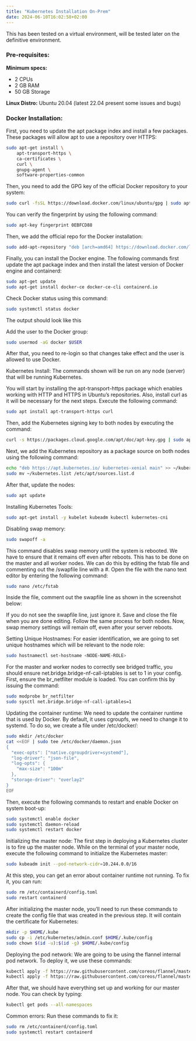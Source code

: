 ```yaml
---
title: "Kubernetes Installation On-Prem"
date: 2024-06-10T16:02:58+02:00
---
```

This has been tested on a virtual environment, will be tested later on the definitive environment.

### Pre-requisites:

**Minimum specs:** 
- 2 CPUs
- 2 GB RAM
- 50 GB Storage

**Linux Distro:** Ubuntu 20.04 (latest 22.04 present some issues and bugs)

### Docker Installation:

First, you need to update the apt package index and install a few packages. These packages will allow apt to use a repository over HTTPS:
```sh
sudo apt-get install \
    apt-transport-https \
    ca-certificates \
    curl \
    gnupg-agent \
    software-properties-common
```
Then, you need to add the GPG key of the official Docker repository to your system:

```sh
sudo curl -fsSL https://download.docker.com/linux/ubuntu/gpg | sudo apt-key add -
```
You can verify the fingerprint by using the following command:

```sh
sudo apt-key fingerprint 0EBFCD88
```


Then, we add the official repo for the Docker installation:

```sh
sudo add-apt-repository "deb [arch=amd64] https://download.docker.com/linux/ubuntu $(lsb_release -cs) stable"
```
Finally, you can install the Docker engine. The following commands first update the apt package index and then install the latest version of Docker engine and containerd:

```sh
sudo apt-get update
sudo apt-get install docker-ce docker-ce-cli containerd.io
```
Check Docker status using this command:

```sh
sudo systemctl status docker
```
The output should look like this

Add the user to the Docker group:

```sh
sudo usermod -aG docker $USER
```
After that, you need to re-login so that changes take effect and the user is allowed to use Docker.

Kubernetes Install:
The commands shown will be run on any node (server) that will be running Kubernetes.

You will start by installing the apt-transport-https package which enables working with HTTP and HTTPS in Ubuntu’s repositories. Also, install curl as it will be necessary for the next steps. Execute the following command:

```sh
sudo apt install apt-transport-https curl
```
Then, add the Kubernetes signing key to both nodes by executing the command:

```sh
curl -s https://packages.cloud.google.com/apt/doc/apt-key.gpg | sudo apt-key add -
```
Next, we add the Kubernetes repository as a package source on both nodes using the following command:

```sh
echo "deb https://apt.kubernetes.io/ kubernetes-xenial main" >> ~/kubernetes.list
sudo mv ~/kubernetes.list /etc/apt/sources.list.d
```
After that, update the nodes:

```sh
sudo apt update
```
Installing Kubernetes Tools:

```sh
sudo apt-get install -y kubelet kubeadm kubectl kubernetes-cni
```
Disabling swap memory:

```sh
sudo swapoff -a
```
This command disables swap memory until the system is rebooted. We have to ensure that it remains off even after reboots. This has to be done on the master and all worker nodes. We can do this by editing the fstab file and commenting out the /swapfile line with a #. Open the file with the nano text editor by entering the following command:

```sh
sudo nano /etc/fstab
```
Inside the file, comment out the swapfile line as shown in the screenshot below:

If you do not see the swapfile line, just ignore it. Save and close the file when you are done editing. Follow the same process for both nodes. Now, swap memory settings will remain off, even after your server reboots.

Setting Unique Hostnames:
For easier identification, we are going to set unique hostnames which will be relevant to the node role:

```sh
sudo hostnamectl set-hostname <NODE-NAME-ROLE>
```
For the master and worker nodes to correctly see bridged traffic, you should ensure net.bridge.bridge-nf-call-iptables is set to 1 in your config. First, ensure the br_netfilter module is loaded. You can confirm this by issuing the command:

```sh
sudo modprobe br_netfilter
sudo sysctl net.bridge.bridge-nf-call-iptables=1
```
Updating the container runtime:
We need to update the container runtime that is used by Docker. By default, it uses cgroupfs, we need to change it to systemd. To do so, we create a file under /etc/docker/:

```sh
sudo mkdir /etc/docker
cat <<EOF | sudo tee /etc/docker/daemon.json
{ 
  "exec-opts": ["native.cgroupdriver=systemd"],
  "log-driver": "json-file",
  "log-opts": { 
    "max-size": "100m" 
  },
  "storage-driver": "overlay2"
}
EOF
```
Then, execute the following commands to restart and enable Docker on system boot-up:

```sh
sudo systemctl enable docker
sudo systemctl daemon-reload
sudo systemctl restart docker
```
Initializing the master node:
The first step in deploying a Kubernetes cluster is to fire up the master node. While on the terminal of your master node, execute the following command to initialize the Kubernetes master:

```sh
sudo kubeadm init --pod-network-cidr=10.244.0.0/16
```
At this step, you can get an error about container runtime not running. To fix it, you can run:

```sh
sudo rm /etc/containerd/config.toml
sudo restart containerd
```
After initializing the master node, you’ll need to run these commands to create the config file that was created in the previous step. It will contain the certificate for Kubernetes:

```sh
mkdir -p $HOME/.kube
sudo cp -i /etc/kubernetes/admin.conf $HOME/.kube/config
sudo chown $(id -u):$(id -g) $HOME/.kube/config
```
Deploying the pod network:
We are going to be using the flannel internal pod network. To deploy it, we use these commands:

```sh
kubectl apply -f https://raw.githubusercontent.com/coreos/flannel/master/Documentation/kube-flannel.yml
kubectl apply -f https://raw.githubusercontent.com/coreos/flannel/master/Documentation/k8s-manifests/kube-flannel-rbac.yml
```
After that, we should have everything set up and working for our master node. You can check by typing:

```sh
kubectl get pods --all-namespaces
```
Common errors:
Run these commands to fix it:

```sh
sudo rm /etc/containerd/config.toml
sudo systemctl restart containerd
```